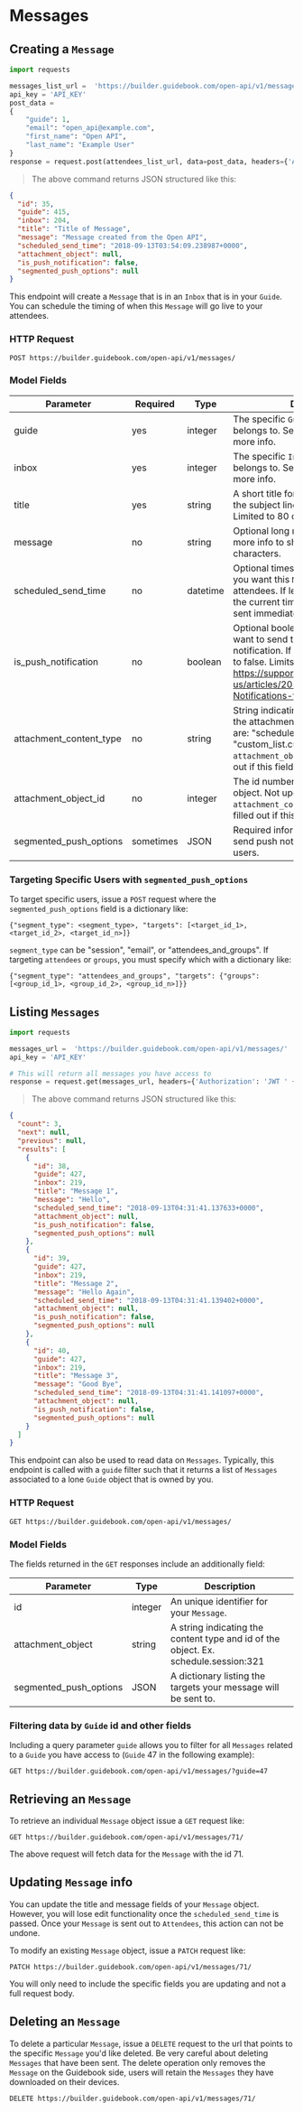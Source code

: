 # Messages

## Creating a `Message`


```python
import requests

messages_list_url =  'https://builder.guidebook.com/open-api/v1/messages/'
api_key = 'API_KEY'
post_data =
{
	"guide": 1,
	"email": "open_api@example.com",
	"first_name": "Open API",
	"last_name": "Example User"
}
response = request.post(attendees_list_url, data=post_data, headers={'Authorization': 'JWT ' + api_key})

```

> The above command returns JSON structured like this:

```json
{
  "id": 35,
  "guide": 415,
  "inbox": 204,
  "title": "Title of Message",
  "message": "Message created from the Open API",
  "scheduled_send_time": "2018-09-13T03:54:09.238987+0000",
  "attachment_object": null,
  "is_push_notification": false,
  "segmented_push_options": null
}


```


This endpoint will create a `Message` that is in an `Inbox` that is in your `Guide`.  You can schedule the timing of when this `Message` will go live to your attendees.

### HTTP Request

`POST https://builder.guidebook.com/open-api/v1/messages/`

### Model Fields

Parameter       | Required  | Type    | Description
---------       | --------  | ------- | -----------
guide           | yes | integer  | The specific `Guide` your `Message` belongs to.  See section on [Guides](#guides) for more info.
inbox           | yes | integer  | The specific `Inbox` your `Message` belongs to.  See section on [Inboxes](#inboxes) for more info.
title           | yes  | string  | A short title for your `Message`.  This is the subject line that will be displayed.  Limited to 80 characters.
message         | no  | string   | Optional long message if you have more info to share.  Limited to 1024 characters.
scheduled_send_time | no | datetime | Optional timestamp in UTC of when you want this `Message` to be sent to attendees.  If left blank, it will default to the current time and the message is sent immediately.
is_push_notification | no | boolean | Optional boolean to indicate if you want to send the `Message` as a push notification. If left blank, it will default to false. Limits apply - See https://support.guidebook.com/hc/en-us/articles/205012050-Send-Notifications-to-Your-Users
attachment_content_type | no | string | String indicating the content type of the attachment object.  The options are: "schedule.session", "custom_list.customlistitem". `attachment_object_id` must be filled out if this field is provided.
attachment_object_id | no | integer | The id number of the attachment object.  Not updatable after creation. `attachment_content_type` must be filled out if this field is provided.
segmented_push_options | sometimes | JSON | Required information for if you want to send push notifications to specific users.

### Targeting Specific Users with `segmented_push_options`
To target specific users, issue a `POST` request where the `segmented_push_options` field is a dictionary like:

`{"segment_type": <segment_type>, "targets": [<target_id_1>, <target_id_2>, <target_id_n>]}`

`segment_type` can be "session", "email", or "attendees_and_groups". If targeting `attendees` or `groups`, you must specify which with a dictionary like:

`{"segment_type": "attendees_and_groups", "targets": {"groups": [<group_id_1>, <group_id_2>, <group_id_n>]}}`


## Listing `Messages`


```python
import requests

messages_url =  'https://builder.guidebook.com/open-api/v1/messages/'
api_key = 'API_KEY'

# This will return all messages you have access to
response = request.get(messages_url, headers={'Authorization': 'JWT ' + api_key})
```

> The above command returns JSON structured like this:

```json
{
  "count": 3,
  "next": null,
  "previous": null,
  "results": [
    {
      "id": 38,
      "guide": 427,
      "inbox": 219,
      "title": "Message 1",
      "message": "Hello",
      "scheduled_send_time": "2018-09-13T04:31:41.137633+0000",
      "attachment_object": null,
      "is_push_notification": false,
      "segmented_push_options": null
    },
    {
      "id": 39,
      "guide": 427,
      "inbox": 219,
      "title": "Message 2",
      "message": "Hello Again",
      "scheduled_send_time": "2018-09-13T04:31:41.139402+0000",
      "attachment_object": null,
      "is_push_notification": false,
      "segmented_push_options": null
    },
    {
      "id": 40,
      "guide": 427,
      "inbox": 219,
      "title": "Message 3",
      "message": "Good Bye",
      "scheduled_send_time": "2018-09-13T04:31:41.141097+0000",
      "attachment_object": null,
      "is_push_notification": false,
      "segmented_push_options": null
    }
  ]
}

```


This endpoint can also be used to read data on `Messages`.  Typically, this endpoint is called with a `guide` filter such that it returns a list of `Messages` associated to a lone `Guide` object that is owned by you.

### HTTP Request

`GET https://builder.guidebook.com/open-api/v1/messages/`

### Model Fields

The fields returned in the `GET` responses include an additionally field:

Parameter       | Type    | Description
---------       | ------- | -----------
id              | integer  | An unique identifier for your `Message`.
attachment_object | string | A string indicating the content type and id of the object. Ex. schedule.session:321
segmented_push_options | JSON | A dictionary listing the targets your message will be sent to.


### Filtering data by `Guide` id and other fields

Including a query parameter `guide` allows you to filter for all `Messages` related to a `Guide` you have access to (`Guide` 47 in the following example):

`GET https://builder.guidebook.com/open-api/v1/messages/?guide=47`


## Retrieving an `Message`

To retrieve an individual `Message` object issue a `GET` request like:

`GET https://builder.guidebook.com/open-api/v1/messages/71/`

The above request will fetch data for the `Message` with the id 71.


## Updating `Message` info

You can update the title and message fields of your `Message` object.  However, you will lose edit functionality once the `scheduled_send_time` is passed.  Once your `Message` is sent out to `Attendees`, this action can not be undone.

To modify an existing `Message` object, issue a `PATCH` request like:

`PATCH https://builder.guidebook.com/open-api/v1/messages/71/`

You will only need to include the specific fields you are updating and not a full request body.


## Deleting an `Message`

To delete a particular `Message`, issue a `DELETE` request to the url that points to the specific `Message` you'd like deleted.  Be very careful about deleting `Messages` that have been sent.  The delete operation only removes the `Message` on the Guidebook side, users will retain the `Messages` they have downloaded on their devices.

`DELETE https://builder.guidebook.com/open-api/v1/messages/71/`
